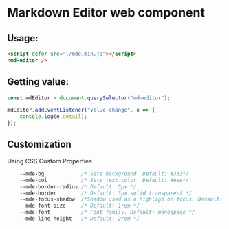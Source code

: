 # Markdown Editor web component

## Usage:

```html
<script defer src="./mde.min.js"></script>
<md-editor />
```

## Getting value:

```js
const mdEditor = document.querySelector("md-editor");

mdEditor.addEventListener("value-change", e => {
	console.log(e.detail);
});
```

## Customization

Using CSS Custom Properties

```css
    --mde-bg            /* Sets background. Default: #333*/
    --mde-col           /* Sets text color. Default: #eee*/
    --mde-border-radius /* Default: 5px */
    --mde-border        /* Default: 3px solid transparent */
    --mde-focus-shadow  /*Shadow used as a highligh on focus. Default: 0 0 0 2px rgba(0, 153, 255, 0.75)*/
    --mde-font-size     /* Default: 1rem */
    --mde-font          /* Font family. Default: monospace */
    --mde-line-height   /* Default: 2rem */
```
